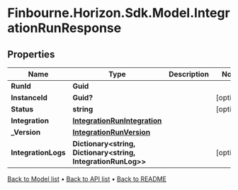 # Finbourne.Horizon.Sdk.Model.IntegrationRunResponse

## Properties

Name | Type | Description | Notes
------------ | ------------- | ------------- | -------------
**RunId** | **Guid** |  | 
**InstanceId** | **Guid?** |  | [optional] 
**Status** | **string** |  | [optional] 
**Integration** | [**IntegrationRunIntegration**](IntegrationRunIntegration.md) |  | 
**_Version** | [**IntegrationRunVersion**](IntegrationRunVersion.md) |  | 
**IntegrationLogs** | **Dictionary&lt;string, Dictionary&lt;string, IntegrationRunLog&gt;&gt;** |  | [optional] 

[Back to Model list](../README.md#documentation-for-models) &#8226; [Back to API list](../README.md#documentation-for-api-endpoints) &#8226; [Back to README](../README.md)


